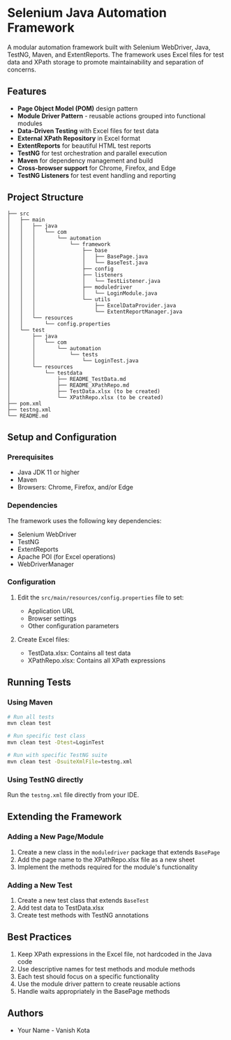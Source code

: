 # Selenium Java Automation Framework

A modular automation framework built with Selenium WebDriver, Java, TestNG, Maven, and ExtentReports. The framework uses Excel files for test data and XPath storage to promote maintainability and separation of concerns.

## Features

- **Page Object Model (POM)** design pattern
- **Module Driver Pattern** - reusable actions grouped into functional modules
- **Data-Driven Testing** with Excel files for test data
- **External XPath Repository** in Excel format
- **ExtentReports** for beautiful HTML test reports
- **TestNG** for test orchestration and parallel execution
- **Maven** for dependency management and build
- **Cross-browser support** for Chrome, Firefox, and Edge
- **TestNG Listeners** for test event handling and reporting

## Project Structure

```
├── src
│   ├── main
│   │   ├── java
│   │   │   └── com
│   │   │       └── automation
│   │   │           └── framework
│   │   │               ├── base
│   │   │               │   ├── BasePage.java
│   │   │               │   └── BaseTest.java
│   │   │               ├── config
│   │   │               ├── listeners
│   │   │               │   └── TestListener.java
│   │   │               ├── moduledriver
│   │   │               │   └── LoginModule.java
│   │   │               └── utils
│   │   │                   ├── ExcelDataProvider.java
│   │   │                   └── ExtentReportManager.java
│   │   └── resources
│   │       └── config.properties
│   └── test
│       ├── java
│       │   └── com
│       │       └── automation
│       │           └── tests
│       │               └── LoginTest.java
│       └── resources
│           └── testdata
│               ├── README_TestData.md
│               ├── README_XPathRepo.md
│               ├── TestData.xlsx (to be created)
│               └── XPathRepo.xlsx (to be created)
├── pom.xml
├── testng.xml
└── README.md
```

## Setup and Configuration

### Prerequisites

- Java JDK 11 or higher
- Maven
- Browsers: Chrome, Firefox, and/or Edge

### Dependencies

The framework uses the following key dependencies:
- Selenium WebDriver
- TestNG
- ExtentReports
- Apache POI (for Excel operations)
- WebDriverManager

### Configuration

1. Edit the `src/main/resources/config.properties` file to set:
   - Application URL
   - Browser settings
   - Other configuration parameters

2. Create Excel files:
   - TestData.xlsx: Contains all test data
   - XPathRepo.xlsx: Contains all XPath expressions

## Running Tests

### Using Maven

```bash
# Run all tests
mvn clean test

# Run specific test class
mvn clean test -Dtest=LoginTest

# Run with specific TestNG suite
mvn clean test -DsuiteXmlFile=testng.xml
```

### Using TestNG directly

Run the `testng.xml` file directly from your IDE.

## Extending the Framework

### Adding a New Page/Module

1. Create a new class in the `moduledriver` package that extends `BasePage`
2. Add the page name to the XPathRepo.xlsx file as a new sheet
3. Implement the methods required for the module's functionality

### Adding a New Test

1. Create a new test class that extends `BaseTest`
2. Add test data to TestData.xlsx
3. Create test methods with TestNG annotations

## Best Practices

1. Keep XPath expressions in the Excel file, not hardcoded in the Java code
2. Use descriptive names for test methods and module methods
3. Each test should focus on a specific functionality
4. Use the module driver pattern to create reusable actions
5. Handle waits appropriately in the BasePage methods

## Authors

- Your Name - Vanish Kota

